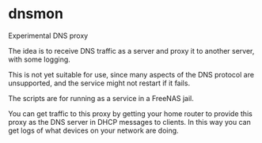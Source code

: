 # dnsmon
Experimental DNS proxy

The idea is to receive DNS traffic as a server and proxy it to another server,
with some logging.

This is not yet suitable for use, since many aspects of the DNS protocol are
unsupported, and the service might not restart if it fails.

The scripts are for running as a service in a FreeNAS jail.

You can get traffic to this proxy by getting your home router to provide
this proxy as the DNS server in DHCP messages to clients. In this way
you can get logs of what devices on your network are doing.

